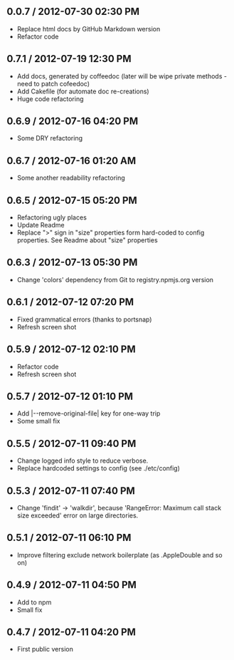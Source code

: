 ## 0.0.7 / 2012-07-30 02:30 PM

  - Replace html docs by GitHub Markdown wersion
  - Refactor code 

## 0.7.1 / 2012-07-19 12:30 PM

  - Add docs, generated by coffeedoc (later will be wipe private methods - need to patch cofeedoc)
  - Add Cakefile (for automate doc re-creations)
  - Huge code refactoring

## 0.6.9 / 2012-07-16 04:20 PM

  - Some DRY refactoring

## 0.6.7 / 2012-07-16 01:20 AM

  - Some another readability refactoring

## 0.6.5 / 2012-07-15 05:20 PM

  - Refactoring ugly places
  - Update Readme
  - Replace ">" sign in "size" properties form hard-coded to config properties. See Readme about "size" properties

## 0.6.3 / 2012-07-13 05:30 PM

  - Change 'colors' dependency from Git to registry.npmjs.org version

## 0.6.1 / 2012-07-12 07:20 PM

  - Fixed grammatical errors (thanks to portsnap)
  - Refresh screen shot

## 0.5.9 / 2012-07-12 02:10 PM

  - Refactor code
  - Refresh screen shot

## 0.5.7 / 2012-07-12 01:10 PM

  - Add |--remove-original-file| key for one-way trip
  - Some small fix

## 0.5.5 / 2012-07-11 09:40 PM

  - Change logged info style to reduce verbose. 
  - Replace hardcoded settings to config (see ./etc/config)

## 0.5.3 / 2012-07-11 07:40 PM

  - Change 'findit' -> 'walkdir', because 'RangeError: Maximum call stack size exceeded' error on large directories.

## 0.5.1 / 2012-07-11 06:10 PM

  - Improve filtering exclude network boilerplate (as .AppleDouble and so on)

## 0.4.9 / 2012-07-11 04:50 PM

  - Add to npm
  - Small fix

## 0.4.7 / 2012-07-11 04:20 PM

  - First public version